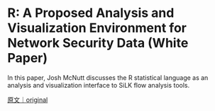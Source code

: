 
# R: A Proposed Analysis and Visualization Environment for Network Security Data (White Paper)

In this paper, Josh McNutt discusses the R statistical language as an analysis and visualization interface to SiLK flow analysis tools.

[原文｜original](https://insights.sei.cmu.edu/library/r-a-proposed-analysis-and-visualization-environment-for-network-security-data-white-paper/)
        